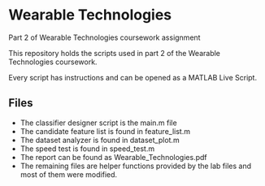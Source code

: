 # Wearable Technologies
Part 2 of Wearable Technologies coursework assignment

This repository holds the scripts used in part 2 of the Wearable Technologies coursework. 

Every script has instructions and can be opened as a MATLAB Live Script.

## Files
* The classifier designer script is the main.m file
* The candidate feature list is found in feature_list.m
* The dataset analyzer is found in dataset_plot.m
* The speed test is found in speed_test.m
* The report can be found as Wearable_Technologies.pdf
* The remaining files are helper functions provided by the lab files and most of them were modified.
